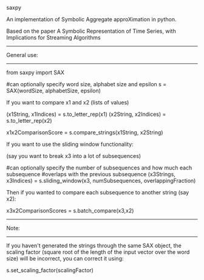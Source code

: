 saxpy

An implementation of Symbolic Aggregate approXimation in python.

Based on the paper A Symbolic Representation of Time Series, with Implications for Streaming Algorithms

************
General use:
************

from saxpy import SAX

#can optionally specify word size, alphabet size and epsilon
s = SAX(wordSize, alphabetSize, epsilon)

If you want to compare x1 and x2 (lists of values)

(x1String, x1Indices) = s.to_letter_rep(x1)
(x2String, x2Indices) = s.to_letter_rep(x2)

x1x2ComparisonScore = s.compare_strings(x1String, x2String)

If you want to use the sliding window functionality:

(say you want to break x3 into a lot of subsequences)

#can optionally specify the number of subsequences and how much each subsequence
#overlaps with the previous subsequence
(x3Strings, x3Indices) = s.sliding_window(x3, numSubsequences, overlappingFraction)

Then if you wanted to compare each subsequence to another string (say x2):

x3x2ComparisonScores = s.batch_compare(x3,x2)


*****
Note:
*****

If you haven't generated the strings through the same SAX object, the scaling
factor (square root of the length of the input vector over the word size) will be
incorrect, you can correct it using:

s.set_scaling_factor(scalingFactor)